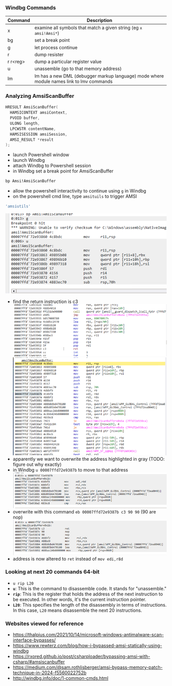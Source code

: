 
### Windbg Commands

| Command   | Description                                                                              |
| --------- | ---------------------------------------------------------------------------------------- |
| x         | examine all symbols that match a given string (eg `x amsi!Amsi*`)                        |
| bg        | set a break point                                                                        |
| g         | let process continue                                                                     |
| r         | dump resister                                                                            |
| r r\<reg> | dump a particular register value                                                         |
| u         | unassemble (go to that memory address)                                                   |
| lm        | lm has a new DML (debugger markup language) mode where module names link to lmv commands |

### Analyzing AmsiScanBuffer

```c
HRESULT AmsiScanBuffer(
  HAMSICONTEXT amsiContext,
  PVOID buffer,
  ULONG length,
  LPCWSTR contentName,
  HAMSISESSION amsiSession,
  AMSI_RESULT *result
);
```

- launch Powershell window
- launch Windbg
- attach Windbg to Powershell session
- in Windbg set a break point for AmsiScanBuffer
```cmd
bp Amsi!AmsiScanBuffer
```
- allow the powershell interactivity to continue using `g` in Windbg
- on the powershell cmd line, type `amsituils` to trigger AMSI
```powershell
'amsiutils'
```

![](Images/WindbgContinue.png)
- find the return instruction is c3
![](Images/WindbgAmsiScanBufferLocation.png)![](Images/WindbgAmsiScanBufferCalls.png)
- apparently we want to overwrite the address highlighted in gray (TODO: figure out why exactly)
- in Windbg `u 00007ffd72e9387b` to move to that address
![](Images/WindbgUnassemble.png)
- overwrite with this command `eb 00007ffd72e9387b c3 90 90` (90 are nop)
![](Images/WindbgUnassemble-02.png)
- address is  now altered to `ret` instead of `mov edi,r8d`


### Looking at next 20 commands 64-bit

 - `u rip L20`
- **`u`**: This is the command to disassemble code. It stands for "unassemble."
- **`rip`**: This is the register that holds the address of the next instruction to be executed. In other words, it's the current instruction pointer.
- **`L20`**: This specifies the length of the disassembly in terms of instructions. In this case, `L20` means disassemble the next 20 instructions.
### Websites viewed for reference

- https://thalpius.com/2021/10/14/microsoft-windows-antimalware-scan-interface-bypasses/
- https://www.rewterz.com/blog/how-i-bypassed-amsi-statically-using-windbg
- https://rxored.github.io/post/csharploader/bypassing-amsi-with-csharp/#amsiscanbuffer
- https://medium.com/@sam.rothlisberger/amsi-bypass-memory-patch-technique-in-2024-f5560022752b
- http://windbg.info/doc/1-common-cmds.html
